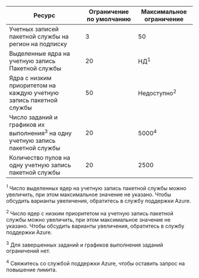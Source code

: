 | **Ресурс** | **Ограничение по умолчанию** | **Максимальное ограничение** |
| --- | --- | --- |
| Учетных записей пакетной службы на регион на подписку | 3 |50 |
| Выделенные ядра на учетную запись Пакетной службы | 20 | НД<sup>1</sup> |
| Ядра с низким приоритетом на каждую учетную запись пакетной службы | 50 | Недоступно<sup>2</sup> |
| Число заданий и графиков их выполнения<sup>3</sup> на одну учетную запись пакетной службы | 20 | 5000<sup>4</sup> |
| Количество пулов на одну учетную запись пакетной службы | 20 | 2500 |

<sup>1</sup> Число выделенных ядер на учетную запись пакетной службы можно увеличить, при этом максимальное значение не указано. Чтобы обсудить варианты увеличения, обратитесь в службу поддержки Azure.

<sup>2</sup> Число ядер с низким приоритетом на учетную запись пакетной службы можно увеличить, при этом максимальное значение не указано. Чтобы обсудить варианты увеличения, обратитесь в службу поддержки Azure.

<sup>3</sup> Для завершенных заданий и графиков выполнения заданий ограничений нет.

<sup>4</sup> Свяжитесь со службой поддержки Azure, чтобы оставить запрос на повышение лимита.
